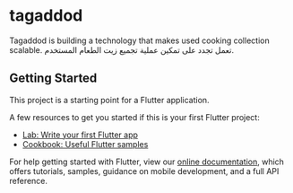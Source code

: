 # tagaddod

Tagaddod is building a technology that makes used cooking collection scalable. تعمل تجدد على تمكين عملية تجميع زيت الطعام المستخدم.

## Getting Started

This project is a starting point for a Flutter application.

A few resources to get you started if this is your first Flutter project:

- [Lab: Write your first Flutter app](https://flutter.dev/docs/get-started/codelab)
- [Cookbook: Useful Flutter samples](https://flutter.dev/docs/cookbook)

For help getting started with Flutter, view our
[online documentation](https://flutter.dev/docs), which offers tutorials,
samples, guidance on mobile development, and a full API reference.
